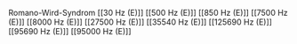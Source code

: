 Romano-Wird-Syndrom
[[30 Hz (E)]]
[[500 Hz (E)]]
[[850 Hz (E)]]
[[7500 Hz (E)]]
[[8000 Hz (E)]]
[[27500 Hz (E)]]
[[35540 Hz (E)]]
[[125690 Hz (E)]]
[[95690 Hz (E)]]
[[95000 Hz (E)]]